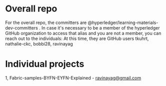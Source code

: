 # Overall repo
For the overall repo, the committers are @hyperledger/learning-materials-dev-committers .  In case it's necessary to be a member of the hyperledger GitHub organization to access that alias and you are not a member, you can reach out to the individuals: At this time, they are GitHub users tkuhrt, nathalie-ckc, bobbi28, ravinayag

# Individual projects
1, Fabric-samples-BYFN-EYFN-Explained  - ravinayag@gmail.com
